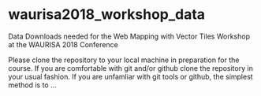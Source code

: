 # waurisa2018_workshop_data
Data Downloads needed for the Web Mapping with Vector Tiles Workshop at the WAURISA 2018 Conference

Please clone the repository to your local machine in preparation for the course. If you are comfortable with git and/or github clone the repository in your usual fashion. If you are unfamliar with git tools or github, the simplest method is to ...
